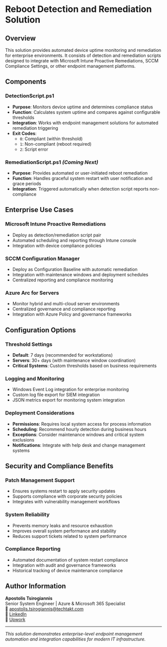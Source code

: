 # Reboot Detection and Remediation Solution

## Overview
This solution provides automated device uptime monitoring and remediation for enterprise environments. It consists of detection and remediation scripts designed to integrate with Microsoft Intune Proactive Remediations, SCCM Compliance Settings, or other endpoint management platforms.

## Components

### DetectionScript.ps1
- **Purpose**: Monitors device uptime and determines compliance status
- **Function**: Calculates system uptime and compares against configurable thresholds
- **Integration**: Works with endpoint management solutions for automated remediation triggering
- **Exit Codes**: 
  - `0`: Compliant (within threshold)
  - `1`: Non-compliant (reboot required)
  - `2`: Script error

### RemediationScript.ps1 *(Coming Next)*
- **Purpose**: Provides automated or user-initiated reboot remediation
- **Function**: Handles graceful system restart with user notification and grace periods
- **Integration**: Triggered automatically when detection script reports non-compliance

## Enterprise Use Cases

### Microsoft Intune Proactive Remediations
- Deploy as detection/remediation script pair
- Automated scheduling and reporting through Intune console
- Integration with device compliance policies

### SCCM Configuration Manager
- Deploy as Configuration Baseline with automatic remediation
- Integration with maintenance windows and deployment schedules
- Centralized reporting and compliance monitoring

### Azure Arc for Servers
- Monitor hybrid and multi-cloud server environments
- Centralized governance and compliance reporting
- Integration with Azure Policy and governance frameworks

## Configuration Options

### Threshold Settings
- **Default**: 7 days (recommended for workstations)
- **Servers**: 30+ days (with maintenance window coordination)
- **Critical Systems**: Custom thresholds based on business requirements

### Logging and Monitoring
- Windows Event Log integration for enterprise monitoring
- Custom log file export for SIEM integration
- JSON metrics export for monitoring system integration

### Deployment Considerations
- **Permissions**: Requires local system access for process information
- **Scheduling**: Recommend hourly detection during business hours
- **Exceptions**: Consider maintenance windows and critical system exclusions
- **Notifications**: Integrate with help desk and change management systems

## Security and Compliance Benefits

### Patch Management Support
- Ensures systems restart to apply security updates
- Supports compliance with corporate security policies
- Integrates with vulnerability management workflows

### System Reliability
- Prevents memory leaks and resource exhaustion
- Improves overall system performance and stability
- Reduces support tickets related to system performance

### Compliance Reporting
- Automated documentation of system restart compliance
- Integration with audit and governance frameworks
- Historical tracking of device maintenance compliance

## Author Information
**Apostolis Tsirogiannis**  
Senior System Engineer | Azure & Microsoft 365 Specialist  
📧 apostolis.tsirogiannis@techtakt.com  
💼 [LinkedIn](https://www.linkedin.com/in/apostolis-tsirogiannis/)  
🔗 [Upwork](https://www.upwork.com/freelancers/apostolos)

---
*This solution demonstrates enterprise-level endpoint management automation and integration capabilities for modern IT infrastructure.*
